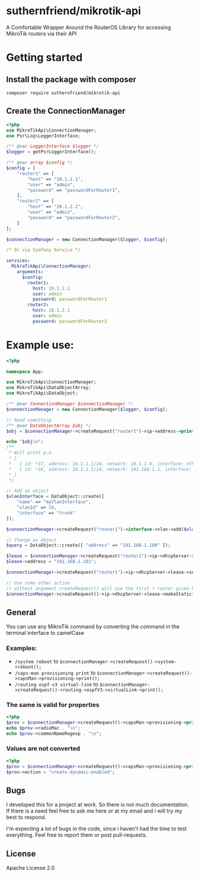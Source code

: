 # suthernfriend/mikrotik-api

A Comfortable Wrapper Around the RouterOS Library for accessing MikroTik routers via their API

# Getting started

## Install the package with composer

    composer require suthernfriend/mikrotik-api

## Create the ConnectionManager

```php
<?php
use MikroTikApi\ConnectionManager;
use Psr\Log\LoggerInterface;

/** @var LoggerInterface $logger */
$logger = getPsrLoggerInterface();

/** @var array $config */
$config = [
    "router1" => [
        "host" => "10.1.1.1",
        "user" => "admin",
        "password" => "passwordForRouter1",
    ],
    "router2" => [
        "host" => "10.1.2.1",
        "user" => "admin",
        "password" => "passwordForRouter2",
    ]
];

$connectionManager = new ConnectionManager($logger, $config);
```

```yaml
/* Or via Symfony Service */

services:
  MikroTikApi\ConnectionManager:
    arguments:
      $config:
        router1:
          host: 10.1.1.1
          user: admin
          password: passwordForRouter1
        router2:
          host: 10.1.2.1
          user: admin
          password: passwordForRouter2

```

# Example use:    

```php
<?php

namespace App;

use MikroTikApi\ConnectionManager;
use MikroTikApi\DataObjectArray;
use MikroTikApi\DataObject;

/** @var ConnectionManager $connectionManager */
$connectionManager = new ConnectionManager($logger, $config);

// Read something
/** @var DataObjectArray $obj */
$obj = $connectionManager->createRequest("router1")->ip->address->print();

echo "$obj\n";
/**
 * Will print p.e. 
 * [
 *   { id: *27, address: 10.1.1.1/24, network: 10.1.1.0, interface: eth1, actualInterface: eth1, dynamic: false, invalid: false, disabled: false },
 *   { id: *2A, address: 10.1.1.1/24, network: 192.168.1.1, interface: trunk, actualInterface: trunk, dynamic: false, invalid: false, disabled: false }
 * ]
 */

// Add an object
$vlanInterface = DataObject::create([
	"name" => "myVlanInterface",
	"vlanId" => 50,
	"interface" => "trunk"
]);

$connectionManager->createRequest("router1")->interface->vlan->add($vlanInterface);

// Change an object
$query = DataObject::create([ "address" => "192.168.1.100" ]);

$lease = $connectionManager->createRequest("router1")->ip->dhcpServer->lease->print($query);
$lease->address = "192.168.1.101";

$connectionManager->createRequest("router1")->ip->dhcpServer->lease->set($lease);

// Use some other action
// without argument createRequest() will use the first ! router given by $config
$connectionManager->createRequest()->ip->dhcpServer->lease->makeStatic($lease);


```

## General

You can use any MikroTik command by converting the command in the terminal interface to camelCase

### Examples:

- `/system reboot` to `$connectionManager->createRequest()->system->reboot();`
- `/caps-man provisioning print` to `$connectionManager->createRequest()->capsMan->provisioning->print();`
- `/routing ospf-v3 virtual-link` to `$connectionManager->createRequest()->routing->ospfV3->virtualLink->print();`
### The same is valid for properties

```php
<?php
$prov = $connectionManager->createRequest()->capsMan->provisioning->print(\MikroTikApi\DataObject::create(["comment" => "first-config"]))->getOne();
echo $prov->radioMac . "\n";
echo $prov->commonNameRegexp . "\n";
```

### Values are not converted

```php
<?php
$prov = $connectionManager->createRequest()->capsMan->provisioning->print(\MikroTikApi\DataObject::create(["comment" => "first-config"]))->getOne();
$prov->action = "create-dynamic-enabled";
```

## Bugs

I developed this for a project at work. So there is not much documentation. If there is a need 
feel free to ask me here or at my email and i will try my best to respond.

I'm expecting a lot of bugs in the code, since i haven't had the time to test everything.
Feel free to report them or post pull-requests.

## License

Apache License 2.0
